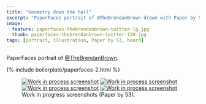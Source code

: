 ```yaml
---
title: "Geometry down the hall"
excerpt: "PaperFaces portrait of @TheBrendanBrown drawn with Paper by 53 on an iPad."
image: 
  feature: paperfaces-thebrendanbrown-twitter-lg.jpg
  thumb: paperfaces-thebrendanbrown-twitter-150.jpg
tags: [portrait, illustration, Paper by 53, beard]
---
```


PaperFaces portrait of <a href="http://twitter.com/TheBrendanBrown">@TheBrendanBrown</a>.

{% include boilerplate/paperfaces-2.html %}

<figure class="half">
	<a href="{{ site.url }}/assets/images/paperfaces-thebrendanbrown-process-1-lg.jpg"><img src="{{ site.url }}/assets/images/paperfaces-thebrendanbrown-process-1-750.jpg" alt="Work in process screenshot"></a>
	<a href="{{ site.url }}/assets/images/paperfaces-thebrendanbrown-process-2-lg.jpg"><img src="{{ site.url }}/assets/images/paperfaces-thebrendanbrown-process-2-600.jpg" alt="Work in process screenshot"></a>
	<a href="{{ site.url }}/assets/images/paperfaces-thebrendanbrown-process-3-lg.jpg"><img src="{{ site.url }}/assets/images/paperfaces-thebrendanbrown-process-3-600.jpg" alt="Work in process screenshot"></a>
	<a href="{{ site.url }}/assets/images/paperfaces-thebrendanbrown-process-4-lg.jpg"><img src="{{ site.url }}/assets/images/paperfaces-thebrendanbrown-process-4-600.jpg" alt="Work in process screenshot"></a>
	<figcaption>Work in progress screenshots (Paper by 53).</figcaption>
</figure>